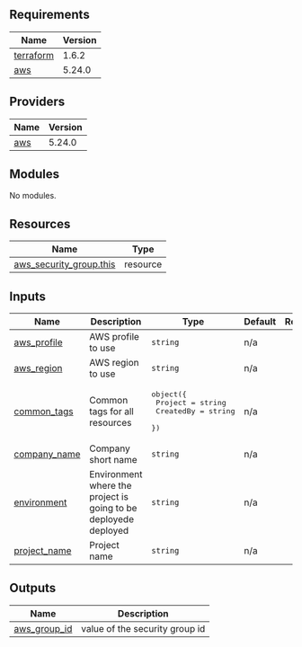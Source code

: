 <!-- BEGIN_TF_DOCS -->
## Requirements

| Name | Version |
|------|---------|
| <a name="requirement_terraform"></a> [terraform](#requirement\_terraform) | 1.6.2 |
| <a name="requirement_aws"></a> [aws](#requirement\_aws) | 5.24.0 |

## Providers

| Name | Version |
|------|---------|
| <a name="provider_aws"></a> [aws](#provider\_aws) | 5.24.0 |

## Modules

No modules.

## Resources

| Name | Type |
|------|------|
| [aws_security_group.this](https://registry.terraform.io/providers/hashicorp/aws/5.24.0/docs/resources/security_group) | resource |

## Inputs

| Name | Description | Type | Default | Required |
|------|-------------|------|---------|:--------:|
| <a name="input_aws_profile"></a> [aws\_profile](#input\_aws\_profile) | AWS profile to use | `string` | n/a | yes |
| <a name="input_aws_region"></a> [aws\_region](#input\_aws\_region) | AWS region to use | `string` | n/a | yes |
| <a name="input_common_tags"></a> [common\_tags](#input\_common\_tags) | Common tags for all resources | <pre>object({<br>    Project   = string<br>    CreatedBy = string<br>  })</pre> | n/a | yes |
| <a name="input_company_name"></a> [company\_name](#input\_company\_name) | Company short name | `string` | n/a | yes |
| <a name="input_environment"></a> [environment](#input\_environment) | Environment where the project is going to be deployede deployed | `string` | n/a | yes |
| <a name="input_project_name"></a> [project\_name](#input\_project\_name) | Project name | `string` | n/a | yes |

## Outputs

| Name | Description |
|------|-------------|
| <a name="output_aws_group_id"></a> [aws\_group\_id](#output\_aws\_group\_id) | value of the security group id |
<!-- END_TF_DOCS -->
